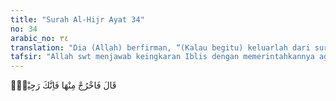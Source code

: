 ```yaml
---
title: "Surah Al-Hijr Ayat 34"
no: 34
arabic_no: ٣٤
translation: "Dia (Allah) berfirman, “(Kalau begitu) keluarlah dari surga, karena sesungguhnya kamu terkutuk,"
tafsir: "Allah swt menjawab keingkaran Iblis dengan memerintahkannya agar keluar dari surga atau dari golongan malaikat. Akibat pengingkaran itu, Iblis telah jauh dari rahmat Allah, dikenai hukuman, dan terus menerus mendapat kutukan-Nya sampai hari pembalasan nanti.\n\nDalam firman Allah yang lain, diterangkan bahwa Iblis diusir dari surga karena ia menyombongkan diri dan termasuk golongan orang-orang yang hina. Allah swt berfirman:\n\n(Allah) berfirman, \"Maka turunlah kamu darinya (surga); karena kamu tidak sepatutnya menyombongkan diri di dalamnya. Keluarlah! Sesungguh-nya kamu termasuk makhluk yang hina.\" (al-A'raf/7: 13)\n\nSetelah mendengar keputusan Allah itu, Iblis menyatakan menerima hukuman itu. Akan tetapi, ia mohon kepada Tuhan agar umurnya dipanjang-kan sampai hari ketika manusia dibangkitkan dari kubur. Permohonan Iblis itu dikabulkan Allah dan ia akan hidup terus-menerus sampai akhir zaman hingga tiupan sangkakala yang membangkitkan manusia dari kubur."
---
```

قَالَ فَاخْرُجْ مِنْهَا فَاِنَّكَ رَجِيْمٌۙ